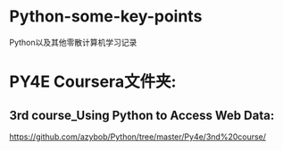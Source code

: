 # Python-some-key-points
Python以及其他零散计算机学习记录

# PY4E Coursera文件夹:
## 3rd course_Using Python to Access Web Data: 
<https://github.com/azybob/Python/tree/master/Py4e/3nd%20course/>
